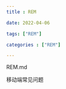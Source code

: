 ```yaml
---
title : REM

date: 2022-04-06

tags: ["REM"]

categories : ["REM"]

---
```


REM.md

<!--more-->
移动端常见问题